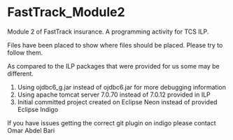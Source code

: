 # FastTrack_Module2
Module 2 of FastTrack insurance. A programming activity for TCS ILP.

Files have been placed to show where files should be placed. Please try to follow them.

As compared to the ILP packages that were provided for us some may be different.
1. Using ojdbc6_g.jar instead of ojdbc6.jar for more debugging information
2. Using apache tomcat server 7.0.70 instead of 7.0.12 provided in ILP
3. Initial committed project created on Eclipse Neon instead of provided Eclipse Indigo

If you have issues getting the correct git plugin on indigo please contact Omar Abdel Bari